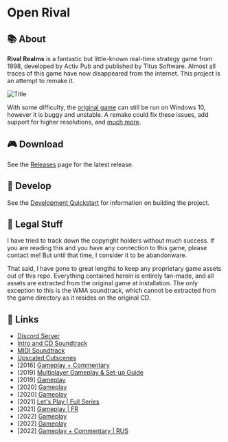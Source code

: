 # Open Rival

## :books: About

**Rival Realms** is a fantastic but little-known real-time strategy game from 1998, developed by Activ Pub and published by Titus Software. Almost all traces of this game have now disappeared from the internet. This project is an attempt to remake it.

![Title](http://danjb.com/images/rival_realms/title.jpg)

With some difficulty, the [original game](https://www.old-games.com/download/5514/rival-realms) can still be run on Windows 10, however it is buggy and unstable. A remake could fix these issues, add support for higher resolutions, and [much more](https://github.com/Danjb1/open-rival/blob/master/docs/TODO.md#enhancements).

## :video_game: Download

See the [Releases](https://github.com/Danjb1/open-rival/releases) page for the latest release.

## :hammer: Develop

See the [Development Quickstart](/docs/dev_quickstart.md) for information on building the project.

## :briefcase: Legal Stuff

I have tried to track down the copyright holders without much success. If you are reading this and you have any connection to this game, please contact me! But until that time, I consider it to be abandonware.

That said, I have gone to great lengths to keep any proprietary game assets out of this repo. Everything contained herein is entirely fan-made, and all assets are extracted from the original game at installation. The only exception to this is the WMA soundtrack, which cannot be extracted from the game directory as it resides on the original CD.

## :link: Links

- [Discord Server](https://discord.gg/R7E4KWT)
- [Intro and CD Soundtrack](https://youtube.com/playlist?list=PL6389EE9ABE2B104B)
- [MIDI Soundtrack](https://youtube.com/playlist?list=PLfJwVz0VSvZn0sx5pwbGimYG6NtHA3TZP)
- [Upscaled Cutscenes](https://www.youtube.com/playlist?list=PLfJwVz0VSvZmUPemMtnYGT56MHwnnXZ9o)
- [2016] [Gameplay + Commentary](https://youtu.be/bSefVvZnxKs)
- [2019] [Multiplayer Gameplay & Set-up Guide](https://youtu.be/KzTm1MCKrLI)
- [2019] [Gameplay](https://youtu.be/3VcExo3szcc)
- [2020] [Gameplay](https://youtu.be/3dcCDnHEAzc)
- [2020] [Gameplay](https://youtu.be/_aXzI-GcNmE)
- [2021] [Let's Play | Full Series](https://youtube.com/playlist?list=PLFl3jwQIfR7-yusWQIiqZ-5LarDx-ixdS)
- [2021] [Gameplay | FR](https://youtu.be/UjPj_aa8HDE)
- [2022] [Gameplay](https://youtu.be/t25jEkZpS28)
- [2022] [Gameplay](https://youtu.be/gkayo9Fux-s)
- [2022] [Gameplay + Commentary | RUS](https://youtu.be/dSLsLiKUFVo)
